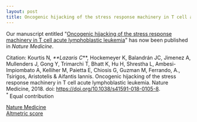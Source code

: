 ```yaml
---
layout: post
title: Oncogenic hijacking of the stress response machinery in T cell acute lymphoblastic leukemia
---
```


Our manuscript entitled "[Oncogenic hijacking of the stress response machinery in T cell acute lymphoblastic leukemia](https://www.nature.com/articles/s41591-018-0105-8)" has now been published in _Nature Medicine_.  

Citation: Kourtis N<sup>*</sup>, **Lazaris C<sup>*</sup>**, Hockemeyer K, Balandrán JC, Jimenez A, Mullenders J, Gong Y, Trimarchi T, Bhatt K, Hu H, Shrestha L, Ambesi-Impiombato A, Kelliher M, Paietta E, Chiosis G, Guzman M, Ferrando, A., Tsirigos, Aristotelis \& Aifantis Iannis. Oncogenic hijacking of the stress response machinery in T cell acute lymphoblastic leukemia. Nature Medicine, 2018. doi: https://doi.org/10.1038/s41591-018-0105-8.  
<sup>*</sup> Equal contribution

[Nature Medicine](https://www.nature.com/articles/s41591-018-0105-8)    
[Altmetric score](https://www.altmetric.com/details/45430934)
